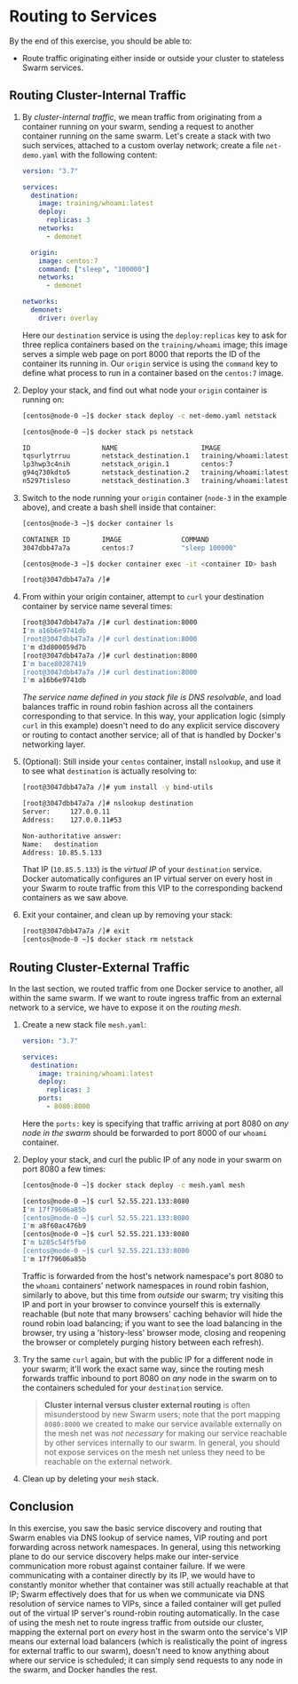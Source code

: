 # Routing to Services

By the end of this exercise, you should be able to:

 - Route traffic originating either inside or outside your cluster to stateless Swarm services.

## Routing Cluster-Internal Traffic

1.  By *cluster-internal traffic*, we mean traffic from originating from a container running on your swarm, sending a request to another container running on the same swarm. Let's create a stack with two such services, attached to a custom overlay network; create a file `net-demo.yaml` with the following content:

    ```yaml
    version: "3.7"    

    services:
      destination:
        image: training/whoami:latest
        deploy:
          replicas: 3
        networks:
          - demonet

      origin:
        image: centos:7
        command: ["sleep", "100000"]
        networks:
          - demonet          

    networks:
      demonet:
        driver: overlay
    ```

    Here our `destination` service is using the `deploy:replicas` key to ask for three replica containers based on the `training/whoami` image; this image serves a simple web page on port 8000 that reports the ID of the container its running in. Our `origin` service is using the `command` key to define what process to run in a container based on the `centos:7` image. 

2.  Deploy your stack, and find out what node your `origin` container is running on:

    ```bash
    [centos@node-0 ~]$ docker stack deploy -c net-demo.yaml netstack

    [centos@node-0 ~]$ docker stack ps netstack
    
    ID                  NAME                     IMAGE                    NODE
    tqsurlytrruu        netstack_destination.1   training/whoami:latest   node-0
    lp3hwp3c4nih        netstack_origin.1        centos:7                 node-3
    g94q730kdto5        netstack_destination.2   training/whoami:latest   node-1                         
    n5297tisleso        netstack_destination.3   training/whoami:latest   node-2
    ```

3.  Switch to the node running your `origin` container (`node-3` in the example above), and create a bash shell inside that container:

    ```bash
    [centos@node-3 ~]$ docker container ls

    CONTAINER ID        IMAGE               COMMAND       
    3047dbb47a7a        centos:7            "sleep 100000"

    [centos@node-3 ~]$ docker container exec -it <container ID> bash

    [root@3047dbb47a7a /]#
    ```

4.  From within your origin container, attempt to `curl` your destination container by service name several times:

    ```bash
    [root@3047dbb47a7a /]# curl destination:8000
    I'm a16b6e9741db
    [root@3047dbb47a7a /]# curl destination:8000
    I'm d3d800059d7b
    [root@3047dbb47a7a /]# curl destination:8000
    I'm bace80287419
    [root@3047dbb47a7a /]# curl destination:8000
    I'm a16b6e9741db
    ```

    *The service name defined in you stack file is DNS resolvable*, and load balances traffic in round robin fashion across all the containers corresponding to that service. In this way, your application logic (simply `curl` in this example) doesn't need to do any explicit service discovery or routing to contact another service; all of that is handled by Docker's networking layer.

5.  (Optional): Still inside your `centos` container, install `nslookup`, and use it to see what `destination` is actually resolving to:

    ```bash
    [root@3047dbb47a7a /]# yum install -y bind-utils

    [root@3047dbb47a7a /]# nslookup destination
    Server:     127.0.0.11
    Address:    127.0.0.11#53    

    Non-authoritative answer:
    Name:   destination
    Address: 10.85.5.133
    ```

    That IP (`10.85.5.133`) is the *virtual IP* of your `destination` service. Docker automatically configures an IP virtual server on every host in your Swarm to route traffic from this VIP to the corresponding backend containers as we saw above.

6.  Exit your container, and clean up by removing your stack:

    ```bash
    [root@3047dbb47a7a /]# exit
    [centos@node-0 ~]$ docker stack rm netstack
    ```

## Routing Cluster-External Traffic

In the last section, we routed traffic from one Docker service to another, all within the same swarm. If we want to route ingress traffic from an external network to a service, we have to expose it on the *routing mesh*.

1.  Create a new stack file `mesh.yaml`:

    ```yaml
    version: "3.7"    

    services:
      destination:
        image: training/whoami:latest
        deploy:
          replicas: 3
        ports:
          - 8080:8000
    ```

    Here the `ports:` key is specifying that traffic arriving at port 8080 on *any node in the swarm* should be forwarded to port 8000 of our `whoami` container.

2.  Deploy your stack, and curl the public IP of any node in your swarm on port 8080 a few times:

    ```bash
    [centos@node-0 ~]$ docker stack deploy -c mesh.yaml mesh

    [centos@node-0 ~]$ curl 52.55.221.133:8080
    I'm 17f79606a85b
    [centos@node-0 ~]$ curl 52.55.221.133:8080
    I'm a8f60ac476b9
    [centos@node-0 ~]$ curl 52.55.221.133:8080
    I'm b285c54f5fb0
    [centos@node-0 ~]$ curl 52.55.221.133:8080
    I'm 17f79606a85b
    ```

    Traffic is forwarded from the host's network namespace's port 8080 to the `whoami` containers' network namespaces in round robin fashion, similarly to above, but this time from *outside* our swarm; try visiting this IP and port in your browser to convince yourself this is externally reachable (but note that many browsers' caching behavior will hide the round robin load balancing; if you want to see the load balancing in the browser, try using a 'history-less' browser mode, closing and reopening the browser or completely purging history between each refresh).

3.  Try the same `curl` again, but with the public IP for a different node in your swarm; it'll work the exact same way, since the routing mesh forwards traffic inbound to port 8080 on *any* node in the swarm on to the containers scheduled for your `destination` service.

    > **Cluster internal versus cluster external routing** is often misunderstood by new Swarm users; note that the port mapping `8080:8000` we created to make our service available externally on the mesh net was *not necessary* for making our service reachable by other services internally to our swarm. In general, you should not expose services on the mesh net unless they need to be reachable on the external network.

4.  Clean up by deleting your `mesh` stack.

## Conclusion

In this exercise, you saw the basic service discovery and routing that Swarm enables via DNS lookup of service names, VIP routing and port forwarding across network namespaces. In general, using this networking plane to do our service discovery helps make our inter-service communication more robust against container failure. If we were communicating with a container directly by its IP, we would have to constantly monitor whether that container was still actually reachable at that IP; Swarm effectively does that for us when we communicate via DNS resolution of service names to VIPs, since a failed container will get pulled out of the virtual IP server's round-robin routing automatically. In the case of using the mesh net to route ingress traffic from outside our cluster, mapping the external port on *every* host in the swarm onto the service's VIP means our external load balancers (which is realistically the point of ingress for external traffic to our swarm), doesn't need to know anything about where our service is scheduled; it can simply send requests to any node in the swarm, and Docker handles the rest.
